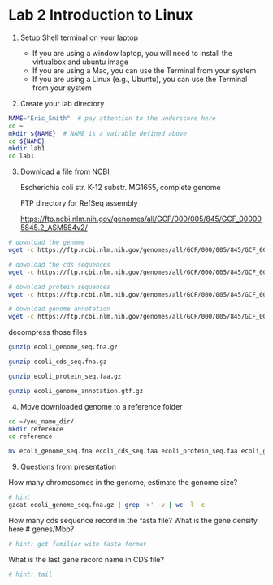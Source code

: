 # Lab 2 Introduction to Linux

1. Setup Shell terminal on your laptop
   - If you are using a window laptop, you will need to install the virtualbox and ubuntu image
   - If you are using a Mac, you can use the Terminal from your system
   - If you are using a Linux (e.g., Ubuntu), you can use the Terminal from your system




2. Create your lab directory

```sh
NAME="Eric_Smith"  # pay attention to the underscore here
cd ~
mkdir ${NAME}  # NAME is a vairable defined above
cd ${NAME}
mkdir lab1
cd lab1
```

3. Download a file from NCBI

   Escherichia coli str. K-12 substr. MG1655, complete genome

   FTP directory for RefSeq assembly
   
   https://ftp.ncbi.nlm.nih.gov/genomes/all/GCF/000/005/845/GCF_000005845.2_ASM584v2/

```sh
# download the genome
wget -c https://ftp.ncbi.nlm.nih.gov/genomes/all/GCF/000/005/845/GCF_000005845.2_ASM584v2/GCF_000005845.2_ASM584v2_genomic.fna.gz -O ecoli_genome_seq.fna.gz

# download the cds sequences
wget -c https://ftp.ncbi.nlm.nih.gov/genomes/all/GCF/000/005/845/GCF_000005845.2_ASM584v2/GCF_000005845.2_ASM584v2_cds_from_genomic.fna.gz -O ecoli_cds_seq.fna.gz

# download protein sequences
wget -c https://ftp.ncbi.nlm.nih.gov/genomes/all/GCF/000/005/845/GCF_000005845.2_ASM584v2/GCF_000005845.2_ASM584v2_protein.faa.gz -O ecoli_protein_seq.faa.gz

# download genome annotation
wget -c https://ftp.ncbi.nlm.nih.gov/genomes/all/GCF/000/005/845/GCF_000005845.2_ASM584v2/GCF_000005845.2_ASM584v2_genomic.gtf.gz -O ecoli_genome_annotation.gtf.gz
```

decompress those files

```sh
gunzip ecoli_genome_seq.fna.gz

gunzip ecoli_cds_seq.fna.gz

gunzip ecoli_protein_seq.faa.gz

gunzip ecoli_genome_annotation.gtf.gz
```





4. Move downloaded genome to a reference folder

```sh
cd ~/you_name_dir/
mkdir reference
cd reference

mv ecoli_genome_seq.fna ecoli_cds_seq.faa ecoli_protein_seq.faa ecoli_genome_annotation.gtf
```







9. Questions from presentation

How many chromosomes in the genome, estimate the genome size?

```sh
# hint
gzcat ecoli_genome_seq.fna.gz | grep '>' -v | wc -l -c
```

How many cds sequence record in the fasta file? What is the gene density here # genes/Mbp?

```sh
# hint: get familiar with fasta format
```

What is the last gene record name in CDS file?

```sh
# hint: tail
```

